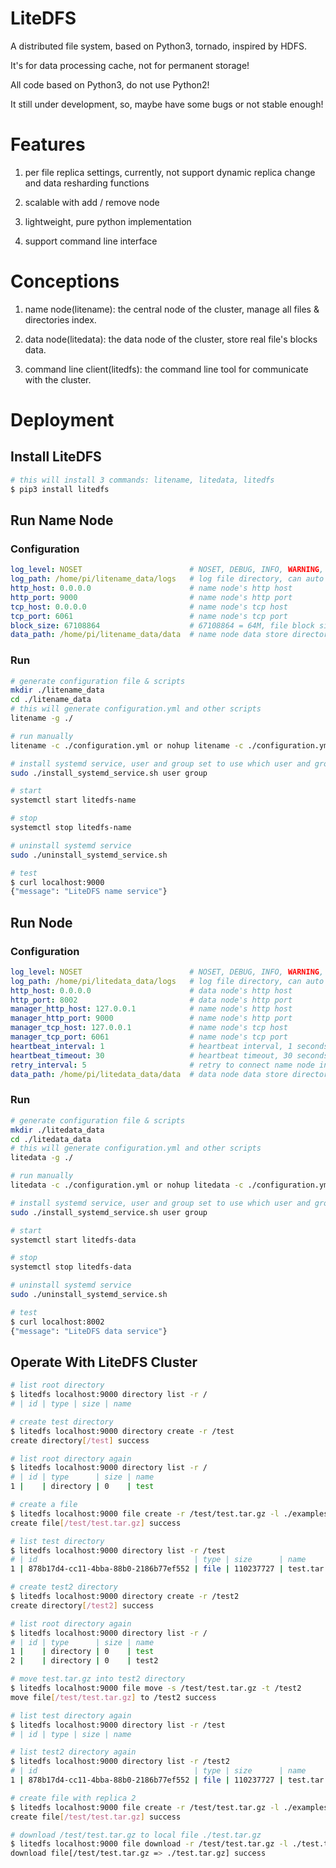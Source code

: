 # LiteDFS

A distributed file system, based on Python3, tornado, inspired by HDFS.

It's for data processing cache, not for permanent storage!

All code based on Python3, do not use Python2!

It still under development, so, maybe have some bugs or not stable enough!

# Features

1. per file replica settings, currently, not support dynamic replica change and data resharding functions

2. scalable with add / remove node

3. lightweight, pure python implementation

4. support command line interface

# Conceptions

1. name node(litename): the central node of the cluster, manage all files & directories index.

2. data node(litedata): the data node of the cluster, store real file's blocks data.

3. command line client(litedfs): the command line tool for communicate with the cluster.

# Deployment

## Install LiteDFS
```bash
# this will install 3 commands: litename, litedata, litedfs
$ pip3 install litedfs
```

## Run Name Node

### Configuration
```yaml
log_level: NOSET                        # NOSET, DEBUG, INFO, WARNING, ERROR, CRITICAL
log_path: /home/pi/litename_data/logs   # log file directory, can auto generate by litename
http_host: 0.0.0.0                      # name node's http host
http_port: 9000                         # name node's http port
tcp_host: 0.0.0.0                       # name node's tcp host
tcp_port: 6061                          # name node's tcp port
block_size: 67108864                    # 67108864 = 64M, file block size
data_path: /home/pi/litename_data/data  # name node data store directory, can auto generate by litename
```

### Run
```bash
# generate configuration file & scripts
mkdir ./litename_data
cd ./litename_data
# this will generate configuration.yml and other scripts
litename -g ./

# run manually
litename -c ./configuration.yml or nohup litename -c ./configuration.yml > /dev/null 2>&1 &

# install systemd service, user and group set to use which user and group to run litename
sudo ./install_systemd_service.sh user group

# start
systemctl start litedfs-name

# stop
systemctl stop litedfs-name

# uninstall systemd service
sudo ./uninstall_systemd_service.sh

# test
$ curl localhost:9000
{"message": "LiteDFS name service"}
```

## Run Node

### Configuration
```yaml
log_level: NOSET                        # NOSET, DEBUG, INFO, WARNING, ERROR, CRITICAL
log_path: /home/pi/litedata_data/logs   # log file directory, can auto generate by litedata
http_host: 0.0.0.0                      # data node's http host
http_port: 8002                         # data node's http port
manager_http_host: 127.0.0.1            # name node's http host
manager_http_port: 9000                 # name node's http port
manager_tcp_host: 127.0.0.1             # name node's tcp host
manager_tcp_port: 6061                  # name node's tcp port
heartbeat_interval: 1                   # heartbeat interval, 1 seconds
heartbeat_timeout: 30                   # heartbeat timeout, 30 seconds
retry_interval: 5                       # retry to connect name node interval, when lost connection, 5 seconds
data_path: /home/pi/litedata_data/data  # data node data store directory, can auto generate by litedata
```

### Run
```bash
# generate configuration file & scripts
mkdir ./litedata_data
cd ./litedata_data
# this will generate configuration.yml and other scripts
litedata -g ./

# run manually
litedata -c ./configuration.yml or nohup litedata -c ./configuration.yml > /dev/null 2>&1 &

# install systemd service, user and group set to use which user and group to run litedata
sudo ./install_systemd_service.sh user group

# start
systemctl start litedfs-data

# stop
systemctl stop litedfs-data

# uninstall systemd service
sudo ./uninstall_systemd_service.sh

# test
$ curl localhost:8002
{"message": "LiteDFS data service"}
```

## Operate With LiteDFS Cluster
```bash
# list root directory
$ litedfs localhost:9000 directory list -r /
# | id | type | size | name

# create test directory
$ litedfs localhost:9000 directory create -r /test
create directory[/test] success

# list root directory again
$ litedfs localhost:9000 directory list -r /
# | id | type      | size | name
1 |    | directory | 0    | test

# create a file
$ litedfs localhost:9000 file create -r /test/test.tar.gz -l ./examples.tar.gz 
create file[/test/test.tar.gz] success

# list test directory
$ litedfs localhost:9000 directory list -r /test
# | id                                   | type | size      | name       
1 | 878b17d4-cc11-4bba-88b0-2186b77ef552 | file | 110237727 | test.tar.gz

# create test2 directory
$ litedfs localhost:9000 directory create -r /test2
create directory[/test2] success

# list root directory again
$ litedfs localhost:9000 directory list -r /
# | id | type      | size | name 
1 |    | directory | 0    | test 
2 |    | directory | 0    | test2

# move test.tar.gz into test2 directory
$ litedfs localhost:9000 file move -s /test/test.tar.gz -t /test2
move file[/test/test.tar.gz] to /test2 success

# list test directory again
$ litedfs localhost:9000 directory list -r /test
# | id | type | size | name

# list test2 directory again
$ litedfs localhost:9000 directory list -r /test2
# | id                                   | type | size      | name       
1 | 878b17d4-cc11-4bba-88b0-2186b77ef552 | file | 110237727 | test.tar.gz

# create file with replica 2
$ litedfs localhost:9000 file create -r /test/test.tar.gz -l ./examples.tar.gz -R 2
create file[/test/test.tar.gz] success

# download /test/test.tar.gz to local file ./test.tar.gz
$ litedfs localhost:9000 file download -r /test/test.tar.gz -l ./test.tar.gz
download file[/test/test.tar.gz => ./test.tar.gz] success
```
